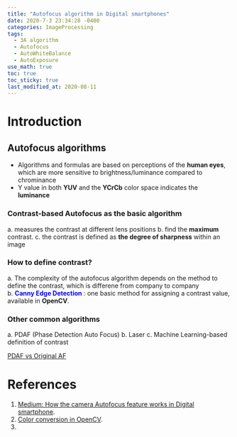 ```yaml
---
title: "Autofocus algorithm in Digital smartphones"
date: 2020-7-3 23:34:28 -0400
categories: ImageProcessing
tags:
  - 3A algorithm
  - Autofocus
  - AutoWhiteBalance
  - AutoExposure
use_math: true
toc: true
toc_sticky: true
last_modified_at: 2020-08-11
---
```


# Introduction 
  
  
## Autofocus algorithms 

  * Algorithms and formulas are based on perceptions of the **human eyes**, which are more sensitive to brightness/luminance compared to chrominance   
  * Y value in both **YUV** and the **YCrCb** color space indicates the **luminance**  
  
  
### Contrast-based Autofocus as the basic algorithm 
  
  a. measures the contrast at different lens positions 
  b. find the **maximum** contrast. 
  c. the contrast is defined as **the degree of sharpness** within an image 
  
  
### How to define contrast? 

  a. The complexity of the autofocus algorithm depends on the method to define the contrast, which is differene from company to company   
  b. <span style="color:blue"> **Canny Edge Detection**  </span>: one basic method for assigning a contrast value, available in **OpenCV**.  
 
 
### Other common algorithms 
 
  a. PDAF (Phase Detection Auto Focus) 
  b. Laser 
  c. Machine Learning-based definition of contrast 


  [PDAF vs Original AF](https://www.youtube.com/watch?v=IZ3Wdq8S1O0)

  
  
# References 
  1. [Medium: How the camera Autofocus feature works in Digital smartphone](https://medium.com/@sedara/how-the-camera-autofocus-feature-works-in-digital-smartphones-8382d511996c#e3b6).  
  2. [Color conversion in OpenCV](https://docs.opencv.org/3.1.0/de/d25/imgproc_color_conversions.html).  
  3. 
  
  
     
   
  
 
  
